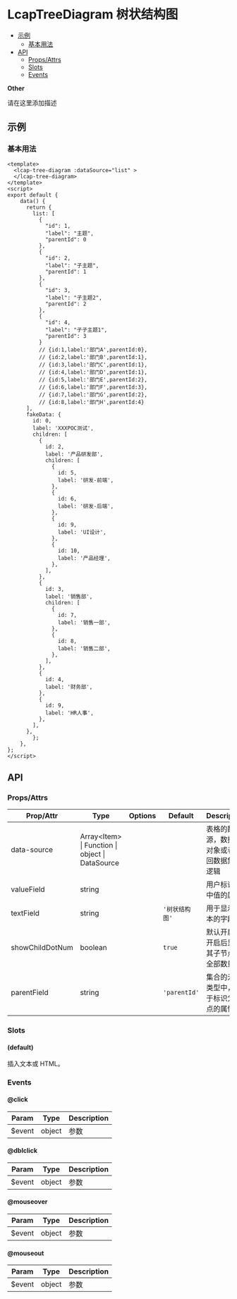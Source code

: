 <!-- 该 README.md 根据 api.yaml 和 docs/*.md 自动生成，为了方便在 GitHub 和 NPM 上查阅。如需修改，请查看源文件 -->

# LcapTreeDiagram 树状结构图

- [示例](#示例)
    - [基本用法](#基本用法)
- [API]()
    - [Props/Attrs](#propsattrs)
    - [Slots](#slots)
    - [Events](#events)

**Other**

请在这里添加描述

## 示例
### 基本用法

``` vue
<template>
  <lcap-tree-diagram :dataSource="list" >
  </lcap-tree-diagram>
</template>
<script>
export default {
    data() {
      return {
        list: [
          {
            "id": 1,
            "label": "主题",
            "parentId": 0
          },
          {
            "id": 2,
            "label": "子主题",
            "parentId": 1
          },
          {
            "id": 3,
            "label": "子主题2",
            "parentId": 2
          },
          {
            "id": 4,
            "label": "子子主题1",
            "parentId": 3
          }
          // {id:1,label:'部门A',parentId:0},
          // {id:2,label:'部门B',parentId:1},
          // {id:3,label:'部门C',parentId:1},
          // {id:4,label:'部门D',parentId:1},
          // {id:5,label:'部门E',parentId:2},
          // {id:6,label:'部门F',parentId:3},
          // {id:7,label:'部门G',parentId:2},
          // {id:8,label:'部门H',parentId:4}
      ],
      fakeData: {
        id: 0,
        label: 'XXXPOC测试',
        children: [
          {
            id: 2,
            label: '产品研发部',
            children: [
              {
                id: 5,
                label: '研发-前端',
              },
              {
                id: 6,
                label: '研发-后端',
              },
              {
                id: 9,
                label: 'UI设计',
              },
              {
                id: 10,
                label: '产品经理',
              },
            ],
          },
          {
            id: 3,
            label: '销售部',
            children: [
              {
                id: 7,
                label: '销售一部',
              },
              {
                id: 8,
                label: '销售二部',
              },
            ],
          },
          {
            id: 4,
            label: '财务部',
          },
          {
            id: 9,
            label: 'HR人事',
          },
        ],
      },
        };
    },
};
</script>
```


## API
### Props/Attrs

| Prop/Attr | Type | Options | Default | Description |
| --------- | ---- | ------- | ------- | ----------- |
| data-source | Array\<Item\> \| Function \| object \| DataSource |  |  | 表格的数据源，数据集对象或者返回数据集的逻辑 |
| valueField | string |  |  | 用户标识选中值的属性 |
| textField | string |  | `'树状结构图'` | 用于显示文本的字段名 |
| showChildDotNum | boolean |  | `true` | 默认开启；开启后显示其子节点的全部数量 |
| parentField | string |  | `'parentId'` | 集合的元素类型中，用于标识父节点的属性 |

### Slots

#### (default)

插入文本或 HTML。

### Events

#### @click



| Param | Type | Description |
| ----- | ---- | ----------- |
| $event | object | 参数 |

#### @dblclick



| Param | Type | Description |
| ----- | ---- | ----------- |
| $event | object | 参数 |

#### @mouseover



| Param | Type | Description |
| ----- | ---- | ----------- |
| $event | object | 参数 |

#### @mouseout



| Param | Type | Description |
| ----- | ---- | ----------- |
| $event | object | 参数 |

